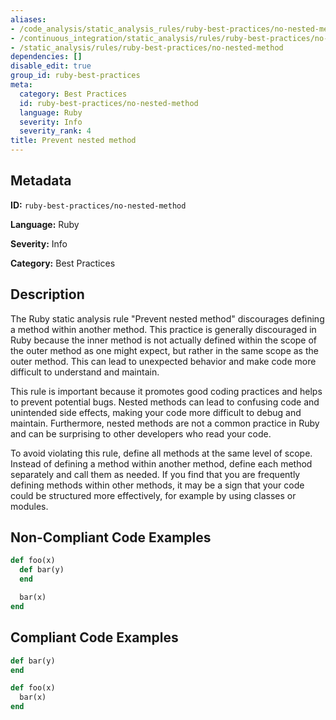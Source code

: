 ```yaml
---
aliases:
- /code_analysis/static_analysis_rules/ruby-best-practices/no-nested-method
- /continuous_integration/static_analysis/rules/ruby-best-practices/no-nested-method
- /static_analysis/rules/ruby-best-practices/no-nested-method
dependencies: []
disable_edit: true
group_id: ruby-best-practices
meta:
  category: Best Practices
  id: ruby-best-practices/no-nested-method
  language: Ruby
  severity: Info
  severity_rank: 4
title: Prevent nested method
---
```

<!--  SOURCED FROM https://github.com/DataDog/datadog-static-analyzer-rule-docs -->


## Metadata
**ID:** `ruby-best-practices/no-nested-method`

**Language:** Ruby

**Severity:** Info

**Category:** Best Practices

## Description
The Ruby static analysis rule "Prevent nested method" discourages defining a method within another method. This practice is generally discouraged in Ruby because the inner method is not actually defined within the scope of the outer method as one might expect, but rather in the same scope as the outer method. This can lead to unexpected behavior and make code more difficult to understand and maintain.

This rule is important because it promotes good coding practices and helps to prevent potential bugs. Nested methods can lead to confusing code and unintended side effects, making your code more difficult to debug and maintain. Furthermore, nested methods are not a common practice in Ruby and can be surprising to other developers who read your code.

To avoid violating this rule, define all methods at the same level of scope. Instead of defining a method within another method, define each method separately and call them as needed. If you find that you are frequently defining methods within other methods, it may be a sign that your code could be structured more effectively, for example by using classes or modules.

## Non-Compliant Code Examples
```ruby
def foo(x)
  def bar(y)
  end

  bar(x)
end
```

## Compliant Code Examples
```ruby
def bar(y)
end

def foo(x)
  bar(x)
end
```
